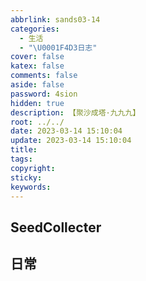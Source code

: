 ```yaml
---
abbrlink: sands03-14
categories:
  - 生活
  - "\U0001F4D3日志"
cover: false
katex: false
comments: false
aside: false
password: 4sion
hidden: true
description: 【聚沙成塔·九九九】
root: ../../
date: 2023-03-14 15:10:04
update: 2023-03-14 15:10:04
title:
tags:
copyright:
sticky:
keywords:
---
```


## SeedCollecter


## 日常